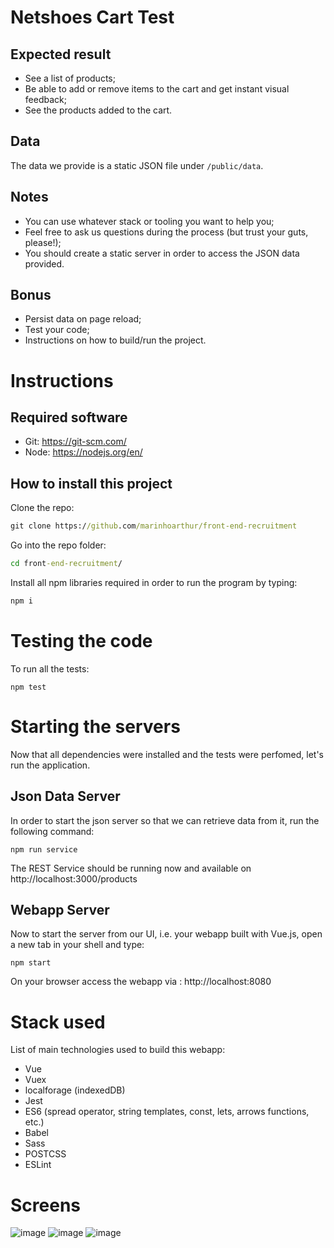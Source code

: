 # Netshoes Cart Test

## Expected result

* See a list of products;
* Be able to add or remove items to the cart and get instant visual feedback;
* See the products added to the cart.

## Data

The data we provide is a static JSON file under `/public/data`.

## Notes

* You can use whatever stack or tooling you want to help you;
* Feel free to ask us questions during the process (but trust your guts, please!);
* You should create a static server in order to access the JSON data provided.

## Bonus

* Persist data on page reload;
* Test your code;
* Instructions on how to build/run the project.

# Instructions

## Required software

* Git: https://git-scm.com/
* Node: https://nodejs.org/en/


## How to install this project

Clone the repo:

```cmd
git clone https://github.com/marinhoarthur/front-end-recruitment
```

Go into the repo folder:

```cmd
cd front-end-recruitment/
```
Install all npm libraries required in order to run the program by typing:

```cmd
npm i  
```

# Testing the code
To run all the tests:
```
npm test
```

# Starting the servers
Now that all dependencies were installed and the tests were perfomed, let's run the application.

## Json Data Server 
In order to start the json server so that we can retrieve data from it, run the following command:
```
npm run service
```
The REST Service should be running now and available on http://localhost:3000/products

## Webapp Server
Now to start the server from our UI, i.e. your webapp built with Vue.js, open a new tab in your shell and type:
```
npm start
```

On your browser access the webapp via : http://localhost:8080

# Stack used

List of main technologies used to build this webapp:

* Vue
* Vuex
* localforage (indexedDB)
* Jest
* ES6 (spread operator, string templates, const, lets, arrows functions, etc.)
* Babel
* Sass
* POSTCSS
* ESLint

# Screens

![image](https://i.imgur.com/8ecyrtn.png)
![image](https://i.imgur.com/kFJJvJ9.png)
![image](https://i.imgur.com/eV6OljW.png)
